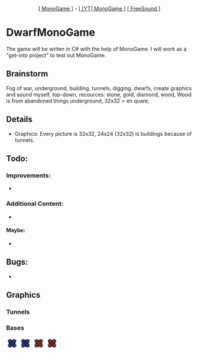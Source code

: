<p align="center">
  <a href="http://www.monogame.net/">[ MonoGame ]</a> -
  <a href="https://www.youtube.com/watch?v=N6r87rGDFV8">[ [YT] MonoGame ]</a>
  <a href="freesound.org">[ FreeSound ]</a>
</p>

# DwarfMonoGame #
The game will be writen in C# with the help of MonoGame. I will work as a "get-into project" to test out MonoGame.

## Brainstorm ##
Fog of war, underground, building, tunnels, digging, dwarfs, create graphics and sound myself, top-down, recources: stone, gold, diamond, wood, Wood is from abandoned things underground, 32x32 = en quare, 

## Details ##
- Graphics: Every picture is 32x32, 24x24 (32x32) is buildings because of tunnels.

## Todo: ##
### Improvements: ###
- 

### Additional Content: ###
- 

#### Maybe: ####
- 

## Bugs: ##
-

## Graphics ##
### Tunnels ###


### Bases ###
![BaseBlueIdle](/img/buildings/base/baseBlueIdle.png)
![BaseBlueWorking](/img/buildings/base/baseBlueWorking.png)
![BaseRedIdle](/img/buildings/base/baseRedIdle.png)
![BaseRedWorking](/img/buildings/base/baseRedWorking.png)
